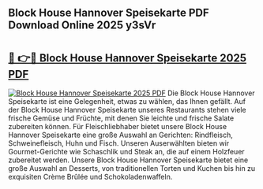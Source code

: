 ## Block House Hannover Speisekarte PDF Download Online 2025 y3sVr

# <h2><a href="http://gcao69.nevu.top/?p=Block+House+Hannover+Speisekarte">🔗 👉🔴 Block House Hannover Speisekarte 2025 PDF</a></h2>

[![Block House Hannover Speisekarte 2025 PDF](https://i.imgur.com/dBaPXMq.png)](http://gcao69.nevu.top/?p=Block+House+Hannover+Speisekarte)
Die Block House Hannover Speisekarte ist eine Gelegenheit, etwas zu wählen, das Ihnen gefällt. Auf der Block House Hannover Speisekarte unseres Restaurants stehen viele frische Gemüse und Früchte, mit denen Sie leichte und frische Salate zubereiten können. Für Fleischliebhaber bietet unsere Block House Hannover Speisekarte eine große Auswahl an Gerichten: Rindfleisch, Schweinefleisch, Huhn und Fisch. Unseren Auserwählten bieten wir Gourmet-Gerichte wie Schaschlik und Steak an, die auf einem Holzfeuer zubereitet werden. Unsere Block House Hannover Speisekarte bietet eine große Auswahl an Desserts, von traditionellen Torten und Kuchen bis hin zu exquisiten Crème Brûlée und Schokoladenwaffeln.
